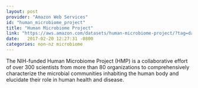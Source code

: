 ```yaml
---
layout: post
provider: "Amazon Web Services"
id: "human_microbiome_project"
title: "Human Microbiome Project"
link: "https://aws.amazon.com/datasets/human-microbiome-project/?tag=datasets%23keywords%23biology"
date:   2017-02-20 12:27:31 -0800
categories: non-nz microbiome
---
```


The NIH-funded Human Microbiome Project (HMP) is a collaborative effort of over 300 scientists from more than 80 organizations to comprehensively characterize the microbial communities inhabiting the human body and elucidate their role in human health and disease.
